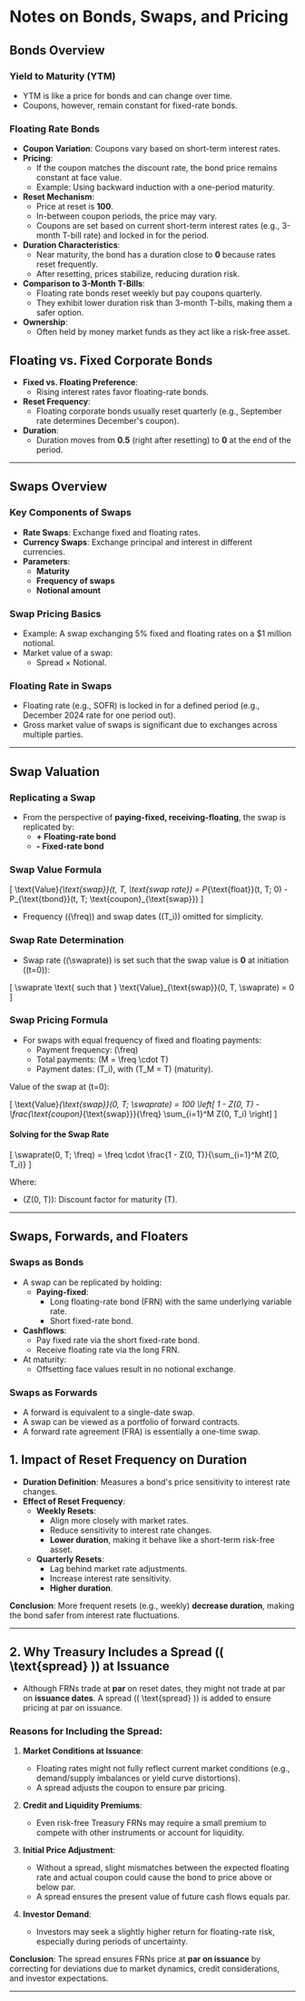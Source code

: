 # Notes on Bonds, Swaps, and Pricing

## Bonds Overview

### Yield to Maturity (YTM)
- YTM is like a price for bonds and can change over time.
- Coupons, however, remain constant for fixed-rate bonds.

### Floating Rate Bonds
- **Coupon Variation**: Coupons vary based on short-term interest rates.
- **Pricing**:
  - If the coupon matches the discount rate, the bond price remains constant at face value.
  - Example: Using backward induction with a one-period maturity.
- **Reset Mechanism**:
  - Price at reset is **100**.
  - In-between coupon periods, the price may vary.
  - Coupons are set based on current short-term interest rates (e.g., 3-month T-bill rate) and locked in for the period.
- **Duration Characteristics**:
  - Near maturity, the bond has a duration close to **0** because rates reset frequently.
  - After resetting, prices stabilize, reducing duration risk.
- **Comparison to 3-Month T-Bills**:
  - Floating rate bonds reset weekly but pay coupons quarterly.
  - They exhibit lower duration risk than 3-month T-bills, making them a safer option.
- **Ownership**:
  - Often held by money market funds as they act like a risk-free asset.

## Floating vs. Fixed Corporate Bonds
- **Fixed vs. Floating Preference**:
  - Rising interest rates favor floating-rate bonds.
- **Reset Frequency**:
  - Floating corporate bonds usually reset quarterly (e.g., September rate determines December's coupon).
- **Duration**:
  - Duration moves from **0.5** (right after resetting) to **0** at the end of the period.

---

## Swaps Overview

### Key Components of Swaps
- **Rate Swaps**: Exchange fixed and floating rates.
- **Currency Swaps**: Exchange principal and interest in different currencies.
- **Parameters**:
  - **Maturity**
  - **Frequency of swaps**
  - **Notional amount**

### Swap Pricing Basics
- Example: A swap exchanging 5% fixed and floating rates on a $1 million notional.
- Market value of a swap:
  - Spread × Notional.

### Floating Rate in Swaps
- Floating rate (e.g., SOFR) is locked in for a defined period (e.g., December 2024 rate for one period out).
- Gross market value of swaps is significant due to exchanges across multiple parties.

---

## Swap Valuation

### Replicating a Swap
- From the perspective of **paying-fixed, receiving-floating**, the swap is replicated by:
  - **+ Floating-rate bond**
  - **- Fixed-rate bond**

### Swap Value Formula
\[
\text{Value}_{\text{swap}}(t, T, \text{swap rate}) = P_{\text{float}}(t, T; 0) - P_{\text{tbond}}(t, T; \text{coupon}_{\text{swap}})
\]

- Frequency (\(\freq\)) and swap dates (\(T_i\)) omitted for simplicity.

### Swap Rate Determination
- Swap rate (\(\swaprate\)) is set such that the swap value is **0** at initiation (\(t=0\)):

\[
\swaprate \text{ such that } \text{Value}_{\text{swap}}(0, T, \swaprate) = 0
\]

### Swap Pricing Formula
- For swaps with equal frequency of fixed and floating payments:
  - Payment frequency: \(\freq\)
  - Total payments: \(M = \freq \cdot T\)
  - Payment dates: \(T_i\), with \(T_M = T\) (maturity).

Value of the swap at \(t=0\):

\[
\text{Value}_{\text{swap}}(0, T; \swaprate) = 100 \left[ 1 - Z(0, T) - \frac{\text{coupon}_{\text{swap}}}{\freq} \sum_{i=1}^M Z(0, T_i) \right]
\]

#### Solving for the Swap Rate
\[
\swaprate(0, T; \freq) = \freq \cdot \frac{1 - Z(0, T)}{\sum_{i=1}^M Z(0, T_i)}
\]

Where:
- \(Z(0, T)\): Discount factor for maturity \(T\).

---

## Swaps, Forwards, and Floaters

### Swaps as Bonds
- A swap can be replicated by holding:
  - **Paying-fixed**: 
    - Long floating-rate bond (FRN) with the same underlying variable rate.
    - Short fixed-rate bond.
- **Cashflows**:
  - Pay fixed rate via the short fixed-rate bond.
  - Receive floating rate via the long FRN.
- At maturity:
  - Offsetting face values result in no notional exchange.

### Swaps as Forwards
- A forward is equivalent to a single-date swap.
- A swap can be viewed as a portfolio of forward contracts.
- A forward rate agreement (FRA) is essentially a one-time swap.


## 1. Impact of Reset Frequency on Duration

- **Duration Definition**: Measures a bond's price sensitivity to interest rate changes.
- **Effect of Reset Frequency**:
  - **Weekly Resets**: 
    - Align more closely with market rates.
    - Reduce sensitivity to interest rate changes.
    - **Lower duration**, making it behave like a short-term risk-free asset.
  - **Quarterly Resets**:
    - Lag behind market rate adjustments.
    - Increase interest rate sensitivity.
    - **Higher duration**.

**Conclusion**: More frequent resets (e.g., weekly) **decrease duration**, making the bond safer from interest rate fluctuations.

---

## 2. Why Treasury Includes a Spread (\( \text{spread} \)) at Issuance

- Although FRNs trade at **par** on reset dates, they might not trade at par on **issuance dates**. A spread (\( \text{spread} \)) is added to ensure pricing at par on issuance.

### Reasons for Including the Spread:
1. **Market Conditions at Issuance**:
   - Floating rates might not fully reflect current market conditions (e.g., demand/supply imbalances or yield curve distortions).
   - A spread adjusts the coupon to ensure par pricing.

2. **Credit and Liquidity Premiums**:
   - Even risk-free Treasury FRNs may require a small premium to compete with other instruments or account for liquidity.

3. **Initial Price Adjustment**:
   - Without a spread, slight mismatches between the expected floating rate and actual coupon could cause the bond to price above or below par.
   - A spread ensures the present value of future cash flows equals par.

4. **Investor Demand**:
   - Investors may seek a slightly higher return for floating-rate risk, especially during periods of uncertainty.

**Conclusion**: The spread ensures FRNs price at **par on issuance** by correcting for deviations due to market dynamics, credit considerations, and investor expectations.

--- 